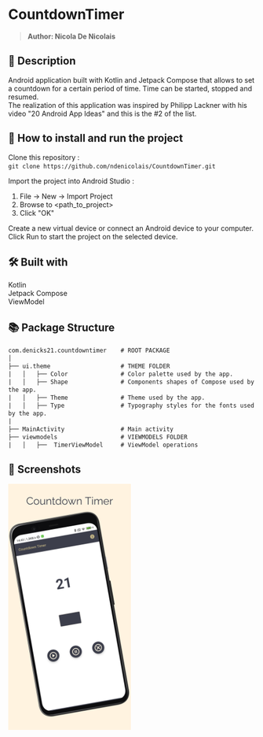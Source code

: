 # CountdownTimer
> <b>Author: Nicola De Nicolais</b>

## 📄 Description
Android application built with Kotlin and Jetpack Compose that allows to set a countdown for a certain period of time. Time can be started, stopped and resumed.<br/>
The realization of this application was inspired by Philipp Lackner with his video "20 Android App Ideas" and this is the #2 of the list.

## 🔨  How to install and run the project
Clone this repository :<br/>
`
git clone https://github.com/ndenicolais/CountdownTimer.git
`

Import the project into Android Studio :

1. File -> New -> Import Project
2. Browse to <path_to_project>
3. Click "OK"

Create a new virtual device or connect an Android device to your computer.</br>
Click Run to start the project on the selected device.

## 🛠️ Built with
Kotlin</br>
Jetpack Compose<br>
ViewModel

## 📚 Package Structure

```
com.denicks21.countdowntimer    # ROOT PACKAGE
│
├── ui.theme                    # THEME FOLDER
|   │   ├── Color               # Color palette used by the app.
|   │   ├── Shape               # Components shapes of Compose used by the app.
|   │   ├── Theme               # Theme used by the app.
|   │   ├── Type                # Typography styles for the fonts used by the app.
|
├── MainActivity                # Main activity
├── viewmodels                  # VIEWMODELS FOLDER
|   │   ├──  TimerViewModel     # ViewModel operations
```

## 📎 Screenshots
<p float="left">
<img height="500em" src="images/screen.png" title="CountdownTimer's screen preview">
